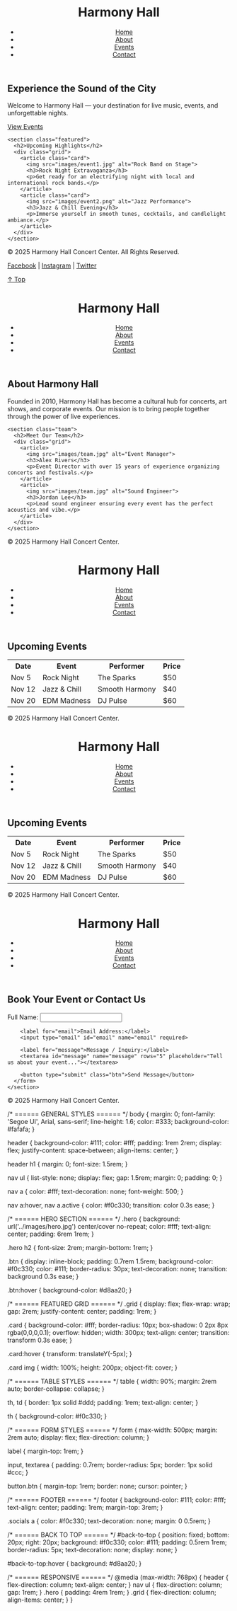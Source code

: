 <!DOCTYPE html>
<html lang="en">
<head>
  <meta charset="UTF-8" />
  <meta name="viewport" content="width=device-width, initial-scale=1.0" />
  <title>Harmony Hall Concert Center | Home</title>
  <link rel="stylesheet" href="css/style.css" />
  <link rel="icon" href="images/favicon.png" type="image/png">
</head>
<body>
  <header>
    <h1>Harmony Hall</h1>
    <nav>
      <ul>
        <li><a href="index.html" class="active">Home</a></li>
        <li><a href="about.html">About</a></li>
        <li><a href="events.html">Events</a></li>
        <li><a href="contact.html">Contact</a></li>
      </ul>
    </nav>
  </header>

  <main>
    <section class="hero">
      <h2>Experience the Sound of the City</h2>
      <p>Welcome to Harmony Hall — your destination for live music, events, and unforgettable nights.</p>
      <a href="events.html" class="btn">View Events</a>
    </section>

    <section class="featured">
      <h2>Upcoming Highlights</h2>
      <div class="grid">
        <article class="card">
          <img src="images/event1.jpg" alt="Rock Band on Stage">
          <h3>Rock Night Extravaganza</h3>
          <p>Get ready for an electrifying night with local and international rock bands.</p>
        </article>
        <article class="card">
          <img src="images/event2.png" alt="Jazz Performance">
          <h3>Jazz & Chill Evening</h3>
          <p>Immerse yourself in smooth tunes, cocktails, and candlelight ambiance.</p>
        </article>
      </div>
    </section>
  </main>

  <footer>
    <p>&copy; 2025 Harmony Hall Concert Center. All Rights Reserved.</p>
    <div class="socials">
      <a href="#">Facebook</a> |
      <a href="#">Instagram</a> |
      <a href="#">Twitter</a>
    </div>
  </footer>

  <a href="#top" id="back-to-top">↑ Top</a>
</body>
</html>
<!DOCTYPE html>
<html lang="en">
<head>
  <meta charset="UTF-8" />
  <meta name="viewport" content="width=device-width, initial-scale=1.0" />
  <title>Harmony Hall | About</title>
  <link rel="stylesheet" href="css/style.css" />
</head>
<body>
  <header>
    <h1>Harmony Hall</h1>
    <nav>
      <ul>
        <li><a href="index.html">Home</a></li>
        <li><a href="about.html" class="active">About</a></li>
        <li><a href="events.html">Events</a></li>
        <li><a href="contact.html">Contact</a></li>
      </ul>
    </nav>
  </header>

  <main>
    <section>
      <h2>About Harmony Hall</h2>
      <p>Founded in 2010, Harmony Hall has become a cultural hub for concerts, art shows, and corporate events. Our mission is to bring people together through the power of live experiences.</p>
    </section>

    <section class="team">
      <h2>Meet Our Team</h2>
      <div class="grid">
        <article>
          <img src="images/team.jpg" alt="Event Manager">
          <h3>Alex Rivers</h3>
          <p>Event Director with over 15 years of experience organizing concerts and festivals.</p>
        </article>
        <article>
          <img src="images/team.jpg" alt="Sound Engineer">
          <h3>Jordan Lee</h3>
          <p>Lead sound engineer ensuring every event has the perfect acoustics and vibe.</p>
        </article>
      </div>
    </section>
  </main>

  <footer>
    <p>&copy; 2025 Harmony Hall Concert Center.</p>
  </footer>
</body>
</html>
<!DOCTYPE html>
<html lang="en">
<head>
  <meta charset="UTF-8" />
  <meta name="viewport" content="width=device-width, initial-scale=1.0" />
  <title>Harmony Hall | Events</title>
  <link rel="stylesheet" href="css/style.css" />
</head>
<body>
  <header>
    <h1>Harmony Hall</h1>
    <nav>
      <ul>
        <li><a href="index.html">Home</a></li>
        <li><a href="about.html">About</a></li>
        <li><a href="events.html" class="active">Events</a></li>
        <li><a href="contact.html">Contact</a></li>
      </ul>
    </nav>
  </header>

  <main>
    <section>
      <h2>Upcoming Events</h2>
      <table>
        <tr>
          <th>Date</th>
          <th>Event</th>
          <th>Performer</th>
          <th>Price</th>
        </tr>
        <tr>
          <td>Nov 5</td>
          <td>Rock Night</td>
          <td>The Sparks</td>
          <td>$50</td>
        </tr>
        <tr>
          <td>Nov 12</td>
          <td>Jazz & Chill</td>
          <td>Smooth Harmony</td>
          <td>$40</td>
        </tr>
        <tr>
          <td>Nov 20</td>
          <td>EDM Madness</td>
          <td>DJ Pulse</td>
          <td>$60</td>
        </tr>
      </table>
    </section>
  </main>

  <footer>
    <p>&copy; 2025 Harmony Hall Concert Center.</p>
  </footer>
</body>
</html>
<!DOCTYPE html>
<html lang="en">
<head>
  <meta charset="UTF-8" />
  <meta name="viewport" content="width=device-width, initial-scale=1.0" />
  <title>Harmony Hall | Events</title>
  <link rel="stylesheet" href="css/style.css" />
</head>
<body>
  <header>
    <h1>Harmony Hall</h1>
    <nav>
      <ul>
        <li><a href="index.html">Home</a></li>
        <li><a href="about.html">About</a></li>
        <li><a href="events.html" class="active">Events</a></li>
        <li><a href="contact.html">Contact</a></li>
      </ul>
    </nav>
  </header>

  <main>
    <section>
      <h2>Upcoming Events</h2>
      <table>
        <tr>
          <th>Date</th>
          <th>Event</th>
          <th>Performer</th>
          <th>Price</th>
        </tr>
        <tr>
          <td>Nov 5</td>
          <td>Rock Night</td>
          <td>The Sparks</td>
          <td>$50</td>
        </tr>
        <tr>
          <td>Nov 12</td>
          <td>Jazz & Chill</td>
          <td>Smooth Harmony</td>
          <td>$40</td>
        </tr>
        <tr>
          <td>Nov 20</td>
          <td>EDM Madness</td>
          <td>DJ Pulse</td>
          <td>$60</td>
        </tr>
      </table>
    </section>
  </main>

  <footer>
    <p>&copy; 2025 Harmony Hall Concert Center.</p>
  </footer>
</body>
</html>
<!DOCTYPE html>
<html lang="en">
<head>
  <meta charset="UTF-8" />
  <meta name="viewport" content="width=device-width, initial-scale=1.0" />
  <title>Harmony Hall | Contact</title>
  <link rel="stylesheet" href="css/style.css" />
</head>
<body>
  <header>
    <h1>Harmony Hall</h1>
    <nav>
      <ul>
        <li><a href="index.html">Home</a></li>
        <li><a href="about.html">About</a></li>
        <li><a href="events.html">Events</a></li>
        <li><a href="contact.html" class="active">Contact</a></li>
      </ul>
    </nav>
  </header>

  <main>
    <section>
      <h2>Book Your Event or Contact Us</h2>
      <form action="#" method="post" id="contact-form">
        <label for="name">Full Name:</label>
        <input type="text" id="name" name="name" required>

        <label for="email">Email Address:</label>
        <input type="email" id="email" name="email" required>

        <label for="message">Message / Inquiry:</label>
        <textarea id="message" name="message" rows="5" placeholder="Tell us about your event..."></textarea>

        <button type="submit" class="btn">Send Message</button>
      </form>
    </section>
  </main>

  <footer>
    <p>&copy; 2025 Harmony Hall Concert Center.</p>
  </footer>
</body>
</html>
/* ====== GENERAL STYLES ====== */
body {
  margin: 0;
  font-family: 'Segoe UI', Arial, sans-serif;
  line-height: 1.6;
  color: #333;
  background-color: #fafafa;
}

header {
  background-color: #111;
  color: #fff;
  padding: 1rem 2rem;
  display: flex;
  justify-content: space-between;
  align-items: center;
}

header h1 {
  margin: 0;
  font-size: 1.5rem;
}

nav ul {
  list-style: none;
  display: flex;
  gap: 1.5rem;
  margin: 0;
  padding: 0;
}

nav a {
  color: #fff;
  text-decoration: none;
  font-weight: 500;
}

nav a:hover,
nav a.active {
  color: #f0c330;
  transition: color 0.3s ease;
}

/* ====== HERO SECTION ====== */
.hero {
  background: url('../images/hero.jpg') center/cover no-repeat;
  color: #fff;
  text-align: center;
  padding: 6rem 1rem;
}

.hero h2 {
  font-size: 2rem;
  margin-bottom: 1rem;
}

.btn {
  display: inline-block;
  padding: 0.7rem 1.5rem;
  background-color: #f0c330;
  color: #111;
  border-radius: 30px;
  text-decoration: none;
  transition: background 0.3s ease;
}

.btn:hover {
  background-color: #d8aa20;
}

/* ====== FEATURED GRID ====== */
.grid {
  display: flex;
  flex-wrap: wrap;
  gap: 2rem;
  justify-content: center;
  padding: 1rem;
}

.card {
  background-color: #fff;
  border-radius: 10px;
  box-shadow: 0 2px 8px rgba(0,0,0,0.1);
  overflow: hidden;
  width: 300px;
  text-align: center;
  transition: transform 0.3s ease;
}

.card:hover {
  transform: translateY(-5px);
}

.card img {
  width: 100%;
  height: 200px;
  object-fit: cover;
}

/* ====== TABLE STYLES ====== */
table {
  width: 90%;
  margin: 2rem auto;
  border-collapse: collapse;
}

th, td {
  border: 1px solid #ddd;
  padding: 1rem;
  text-align: center;
}

th {
  background-color: #f0c330;
}

/* ====== FORM STYLES ====== */
form {
  max-width: 500px;
  margin: 2rem auto;
  display: flex;
  flex-direction: column;
}

label {
  margin-top: 1rem;
}

input, textarea {
  padding: 0.7rem;
  border-radius: 5px;
  border: 1px solid #ccc;
}

button.btn {
  margin-top: 1rem;
  border: none;
  cursor: pointer;
}

/* ====== FOOTER ====== */
footer {
  background-color: #111;
  color: #fff;
  text-align: center;
  padding: 1rem;
  margin-top: 3rem;
}

.socials a {
  color: #f0c330;
  text-decoration: none;
  margin: 0 0.5rem;
}

/* ====== BACK TO TOP ====== */
#back-to-top {
  position: fixed;
  bottom: 20px;
  right: 20px;
  background: #f0c330;
  color: #111;
  padding: 0.5rem 1rem;
  border-radius: 5px;
  text-decoration: none;
  display: none;
}

#back-to-top:hover {
  background: #d8aa20;
}

/* ====== RESPONSIVE ====== */
@media (max-width: 768px) {
  header {
    flex-direction: column;
    text-align: center;
  }
  nav ul {
    flex-direction: column;
    gap: 1rem;
  }
  .hero {
    padding: 4rem 1rem;
  }
  .grid {
    flex-direction: column;
    align-items: center;
  }
}

